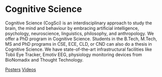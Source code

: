 # Cognitive Science

Cognitive Science (CogSci) is an interdisciplinary approach to study the brain, the mind and behaviour by embracing artificial intelligence, psychology, neuroscience, linguistics, philosophy, and anthropology. We offer a PhD program in Cognitive Science. Students in the B.Tech, M.Tech, MS and PhD programs in CSE, ECE, CLD, or CND can also do a thesis in Cognitive Science. We have state-of-the-art infrastructural facilities like Tobii Eye Tracker, Emotiv EEG, physiology monitoring devices from BioNomadix and Thought Technology.

[Posters](https://photos.app.goo.gl/WBEygxCCs9WoUi3E9)
[Videos](https://www.youtube.com/playlist?list=PLNEveYilIj1A7XC7feNSiwqpHif1szTc7)
